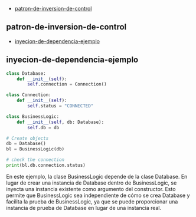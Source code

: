 - [patron-de-inversion-de-control](#patron-de-inversion-de-control)
## patron-de-inversion-de-control

- [inyecion-de-dependencia-ejemplo](#inyecion-de-dependencia-ejemplo)
## inyecion-de-dependencia-ejemplo

```python
class Database:
    def __init__(self):
        self.connection = Connection()

class Connection:
    def __init__(self):
        self.status = "CONNECTED"

class BusinessLogic:
    def __init__(self, db: Database):
        self.db = db

# Create objects
db = Database()
bl = BusinessLogic(db)

# check the connection
print(bl.db.connection.status)
```
En este ejemplo, la clase BusinessLogic depende de la clase Database. En lugar
de crear una instancia de Database dentro de BusinessLogic, se inyecta una
instancia existente como argumento del constructor. Esto permite que
BusinessLogic sea independiente de cómo se crea Database y facilita la prueba de
BusinessLogic, ya que se puede proporcionar una instancia de prueba de Database
en lugar de una instancia real.